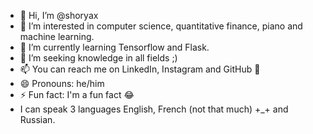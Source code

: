 - 👋 Hi, I’m @shoryax
- 👀 I’m interested in computer science, quantitative finance, piano and machine learning.
- 🌱 I’m currently learning Tensorflow and Flask.
- 💞️ I’m seeking knowledge in all fields ;)
- 📫 You can reach me on LinkedIn, Instagram and GitHub 🤭
- 😄 Pronouns: he/him
- ⚡ Fun fact: I'm a fun fact 😂
- I can speak 3 languages English, French (not that much) +_+ and Russian.

<!---
shoryax/shoryax is a ✨ special ✨ repository because its `README.md` (this file) appears on your GitHub profile.
You can click the Preview link to take a look at your changes.
--->
